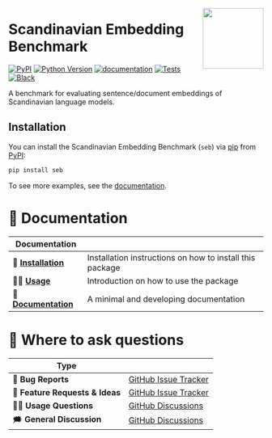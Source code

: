 <a href="https://github.com/KennethEnevoldsen/scandinavian-embedding-benchmark"><img src="https://github.com/KennethEnevoldsen/scandinavian-embedding-benchmark/blob/main/docs/_static/logo.png?raw=true" width="120" align="right"/></a>

# Scandinavian Embedding Benchmark

[![PyPI](https://img.shields.io/pypi/v/seb.svg)][pypi status]
[![Python Version](https://img.shields.io/pypi/pyversions/seb)][pypi status]
[![documentation](https://github.com/KennethEnevoldsen/scandinavian-embedding-benchmark/actions/workflows/documentation.yml/badge.svg)][documentation]
[![Tests](https://github.com/KennethEnevoldsen/scandinavian-embedding-benchmark/actions/workflows/tests.yml/badge.svg)][tests]
[![Black](https://img.shields.io/badge/code%20style-black-000000.svg)][black]

[pypi status]: https://pypi.org/project/seb/
[documentation]: https://KennethEnevoldsen.github.io/scandinavian-embedding-benchmark/
[tests]: https://github.com/KennethEnevoldsen/scandinavian-embedding-benchmark/actions?workflow=Tests
[black]: https://github.com/psf/black


<!-- start short-description -->

A benchmark for evaluating sentence/document embeddings of Scandinavian language models.

<!-- end short-description -->

## Installation

You can install the Scandinavian Embedding Benchmark (`seb`) via [pip] from [PyPI]:

```bash
pip install seb
```

[pip]: https://pip.pypa.io/en/stable/installing/
[PyPI]: https://pypi.org/project/seb/


To see more examples, see the [documentation].

# 📖 Documentation

| Documentation         |                                                          |
| --------------------- | -------------------------------------------------------- |
| 🔧 **[Installation]**  | Installation instructions on how to install this package |
| 👩‍💻 **[Usage]**         | Introduction on how to use the package                   |
| 📖 **[Documentation]** | A minimal and developing documentation                   |


# 💬 Where to ask questions

| Type                           |                        |
| ------------------------------ | ---------------------- |
| 🚨 **Bug Reports**              | [GitHub Issue Tracker] |
| 🎁 **Feature Requests & Ideas** | [GitHub Issue Tracker] |
| 👩‍💻 **Usage Questions**          | [GitHub Discussions]   |
| 🗯 **General Discussion**       | [GitHub Discussions]   |

[Usage]: https://kennethenevoldsen.github.io/scandinavian-embedding-benchmark/getting_started/
[Documentation]: https://KennethEnevoldsen.github.io/scandinavian-embedding-benchmark/index.html
[Installation]: https://KennethEnevoldsen.github.io/scandinavian-embedding-benchmark/installation.html
[github issue tracker]: https://github.com/KennethEnevoldsen/scandinavian-embedding-benchmark/issues
[github discussions]: https://github.com/KennethEnevoldsen/scandinavian-embedding-benchmark/discussions



